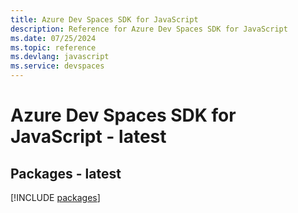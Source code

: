 ```yaml
---
title: Azure Dev Spaces SDK for JavaScript
description: Reference for Azure Dev Spaces SDK for JavaScript
ms.date: 07/25/2024
ms.topic: reference
ms.devlang: javascript
ms.service: devspaces
---
```

# Azure Dev Spaces SDK for JavaScript - latest
## Packages - latest
[!INCLUDE [packages](dev-spaces-index.md)]